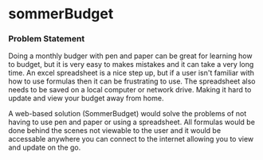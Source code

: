 # sommerBudget

### Problem Statement
Doing a monthly budger with pen and paper can be great for learning how to budget, but it is very easy to makes mistakes and it can take a very long time.  An excel spreadsheet is a nice step up, but if a user isn't familiar with how to use formulas then it can be frustrating to use.  The spreadsheet also needs to be saved on a local computer or network drive.  Making it hard to update and view your budget away from home.

A web-based solution (SommerBudget) would solve the problems of not having to use pen and paper or using a spreadsheet.  All formulas would be done behind the scenes not viewable to the user and it would be accessable anywhere you can connect to the internet allowing you to view and update on the go.
